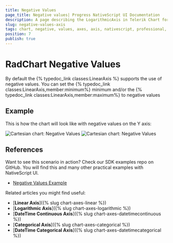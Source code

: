 ```yaml
---
title: Negative Values
page_title: Negative values| Progress NativeScript UI Documentation
description: A page describing the LogarithmicAxis in Telerik Chart for NativeScript. This article explains the usage of negative values in an axis.
slug: negative-values-axis
tags: chart, negative, values, axes, axis, nativescript, professional, ui
position: 7
publish: true
---
```


# RadChart Negative Values

By default the {% typedoc_link classes:LinearAxis %} supports the use of negative values. You can set the {% typedoc_link classes:LinearAxis,member:minimum%} minimum and/or the {% typedoc_link classes:LinearAxis,member:maximum%} to negative values

## Example

<snippet id='negative-values'/>

This is how the chart will look like with negative values on the Y axis:

![Cartesian chart: Negative Values](../../../img/ns_ui//negative_values_android.png "Negative values in Android.") ![Cartesian chart: Negative Values](../../../img/ns_ui//negative_values_ios.png "Negative values in iOS.")

## References
Want to see this scenario in action?
Check our SDK examples repo on GitHub. You will find this and many other practical examples with NativeScript UI.

* [Negative Values Example](https://github.com/NativeScript/nativescript-ui-samples/tree/master/chart/app/examples/axes/negative-values)

Related articles you might find useful:

* [**Linear Axis**]({% slug chart-axes-linear %})
* [**Logarithmic Axis**]({% slug chart-axes-logarithmic %})
* [**DateTime Continuous Axis**]({% slug chart-axes-datetimecontinuous %})
* [**Categorical Axis**]({% slug chart-axes-categorical %})
* [**DateTime Categorical Axis**]({% slug chart-axes-datetimecategorical %})
